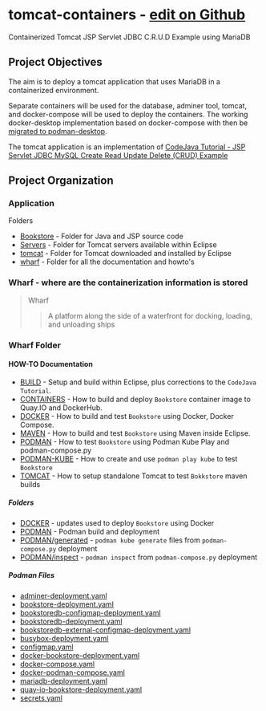 # tomcat-containers - [edit on Github](https://github.com/sjfke/tomcat-containers/#readme)

Containerized Tomcat JSP Servlet JDBC C.R.U.D Example using MariaDB

## Project Objectives

The aim is to deploy a tomcat application that uses MariaDB in a containerized environment.

Separate containers will be used for the database, adminer tool, tomcat, and docker-compose will be used to deploy the containers.
The working docker-desktop implementation based on docker-compose with then be [migrated to podman-desktop](https://fedoramagazine.org/docker-and-fedora-37-migrating-to-podman/). 

The tomcat application is an implementation of [CodeJava Tutorial - JSP Servlet JDBC MySQL Create Read Update Delete (CRUD) Example](https://www.codejava.net/coding/jsp-servlet-jdbc-mysql-create-read-update-delete-crud-example)

## Project Organization

### Application

Folders

* [Bookstore](./Bookstore/) - Folder for Java and JSP source code
* [Servers](./Servers/) - Folder for Tomcat servers available within Eclipse
* [tomcat](./tomcat/) - Folder for Tomcat downloaded and installed by Eclipse
* [wharf](./wharf) - Folder for all the documentation and howto's

### Wharf - where are the containerization information is stored

> Wharf
>> A platform along the side of a waterfront for docking, loading, and unloading ships

### Wharf Folder

#### HOW-TO Documentation

* [BUILD](./wharf/BUILD.md)  - Setup and build within Eclipse, plus corrections to the `CodeJava Tutorial`.
* [CONTAINERS](./wharf/CONTAINERS.md) - How to build and deploy `Bookstore` container image to Quay.IO and DockerHub.
* [DOCKER](./wharf/DOCKER.md) - How to build and test `Bookstore` using Docker, Docker Compose.
* [MAVEN](./wharf/MAVEN.md)  - How to build and test `Bookstore` using Maven inside Eclipse.
* [PODMAN](./wharf/PODMAN.md)  - How to test `Bookstore` using Podman Kube Play and podman-compose.py
* [PODMAN-KUBE](./wharf/PODMAN-KUBE.md) - How to create and use `podman play kube` to test `Bookstore`
* [TOMCAT](./wharf/TOMCAT.md) - How to setup standalone Tomcat to test `Bokkstore` maven builds

##### Folders

* [DOCKER](./wharf/DOCKER) - updates used to deploy `Bookstore` using Docker
* [PODMAN](./wharf/Podman/) - Podman build and deployment
* [PODMAN/generated](./wharf/Podman/generated) - `podman kube generate` files from `podman-compose.py` deployment
* [PODMAN/inspect](./wharf/Podman/inspect) - `podman inspect` from `podman-compose.py` deployment

##### Podman Files

* [adminer-deployment.yaml](./wharf/Podman/adminer-deployment.yaml)
* [bookstore-deployment.yaml](./wharf/Podman/bookstore-deployment.yaml)
* [bookstoredb-configmap-deployment.yaml](./wharf/Podman/bookstoredb-configmap-deployment.yaml)
* [bookstoredb-deployment.yaml](./wharf/Podman/bookstoredb-deployment.yaml)
* [bookstoredb-external-configmap-deployment.yaml](./wharf/Podman/bookstoredb-external-configmap-deployment.yaml)
* [busybox-deployment.yaml](./wharf/Podman/busybox-deployment.yaml)
* [configmap.yaml](./wharf/Podman/configmap.yaml)
* [docker-bookstore-deployment.yaml](./wharf/Podman/docker-bookstore-deployment.yaml)
* [docker-compose.yaml](./wharf/Podman/docker-compose.yaml)
* [docker-podman-compose.yaml](./wharf/Podman/docker-podman-compose.yaml)
* [mariadb-deployment.yaml](./wharf/Podman/mariadb-deployment.yaml)
* [quay-io-bookstore-deployment.yaml](./wharf/Podman/quay-io-bookstore-deployment.yaml)
* [secrets.yaml](./wharf/Podman/secrets.yaml)

